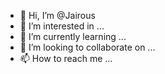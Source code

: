 - 👋 Hi, I’m @Jairous
- 👀 I’m interested in ...
- 🌱 I’m currently learning ...
- 💞️ I’m looking to collaborate on ...
- 📫 How to reach me ...

<!---
Jairous/Jairous is a ✨ special ✨ repository because its `README.md` (this file) appears on your GitHub profile.
You can click the Preview link to take a look at your changes.
--->
